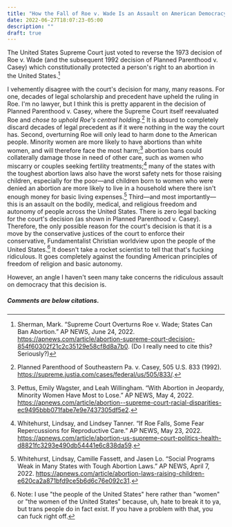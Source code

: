 ```yaml
---
title: "How the Fall of Roe v. Wade Is an Assault on American Democracy, and Why Democracy Dies When We Go Quietly"
date: 2022-06-27T18:07:23-05:00
description: ""
draft: true
---
```


The United States Supreme Court just voted to reverse the 1973 decision of Roe v. Wade (and the subsequent 1992 decision of Planned Parenthood v. Casey) which constitutionally protected a person's right to an abortion in the United States.[^1] 

I vehemently disagree with the court's decision for many, many reasons. For one, decades of legal scholarship and precedent have upheld the ruling in Roe. I'm no lawyer, but I think this is pretty apparent in the decision of Planned Parenthood v. Casey, where the Supreme Court itself reevaluated Roe and *chose to uphold Roe's central holding.*[^2] It is absurd to completely discard decades of legal precedent as if it were nothing in the way the court has. Second, overturning Roe will only lead to harm done to the American people. Minority women are more likely to have abortions than white women, and will therefore face the most harm;[^3] abortion bans could collaterally damage those in need of other care, such as women who miscarry or couples seeking fertility treatments;[^4] many of the states with the toughest abortion laws also have the worst safety nets for those raising children, especially for the poor—and children born to women who were denied an abortion are more likely to live in a household where there isn't enough money for basic living expenses.[^5] Third—and most importantly—this is an assault on the bodily, medical, and religious freedom and autonomy of people across the United States. There is zero legal backing for the court's decision (as shown in Planned Parenthood v. Casey). Therefore, the only possible reason for the court's decision is that it is a move by the conservative justices of the court to enforce their conservative, Fundamentalist Christian worldview upon the people of the United States.[^6] It doesn't take a rocket scientist to tell that that's fucking ridiculous. It goes completely against the founding American principles of freedom of religion and basic autonomy.

However, an angle I haven't seen many take concerns the ridiculous assault on democracy that this decision is. 

##### Comments are below citations.

[^1]: Sherman, Mark. “Supreme Court Overturns Roe v. Wade; States Can Ban Abortion.” AP NEWS, June 24, 2022. https://apnews.com/article/abortion-supreme-court-decision-854f60302f21c2c35129e58cf8d8a7b0. (Do I really need to cite this? Seriously?)
[^2]: Planned Parenthood of Southeastern Pa. v. Casey, 505 U.S. 833 (1992). https://supreme.justia.com/cases/federal/us/505/833/.
[^3]: Pettus, Emily Wagster, and Leah Willingham. “With Abortion in Jeopardy, Minority Women Have Most to Lose.” AP NEWS, May 4, 2022. https://apnews.com/article/abortion--supreme-court-racial-disparities-ec9495bbb071fabe7e9e7437305df5e2.
[^4]: Whitehurst, Lindsay, and Lindsey Tanner. “If Roe Falls, Some Fear Repercussions for Reproductive Care.” AP NEWS, May 23, 2022. https://apnews.com/article/abortion-us-supreme-court-politics-health-d8821fc3293e490db54441e6c838da59.
[^5]: Whitehurst, Lindsay, Camille Fassett, and Jasen Lo. “Social Programs Weak in Many States with Tough Abortion Laws.” AP NEWS, April 7, 2022. https://apnews.com/article/abortion-laws-raising-children-e620ca2a871bfd9ce5b6d6c76e092c31.
[^6]: Note: I use "the people of the United States" here rather than "women" or "the women of the United States" because, uh, hate to break it to ya, but trans people do in fact exist. If you have a problem with that, you can fuck right off.
